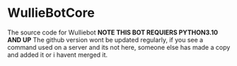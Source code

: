 # WullieBotCore
The source code for Wulliebot
**NOTE THIS BOT REQUIERS PYTHON3.10 AND UP**
The github version wont be updated regularly, if you see a command used on a server and its not here, someone else has made a copy and added it or i havent merged it.
